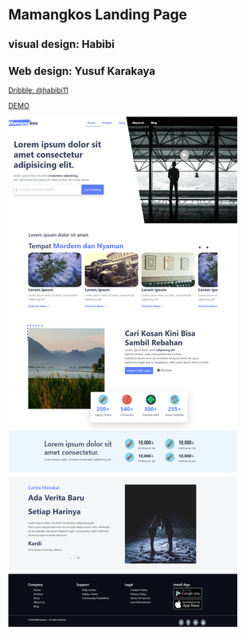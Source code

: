 # Mamangkos Landing Page
## visual design: Habibi
## Web design: Yusuf Karakaya
[Dribble: @habibi11](https://dribbble.com/Habibi11/)

[DEMO](https://yk-frontend.netlify.app)






![Screenshot](https://raw.githubusercontent.com/ykyazilim/html-template/master/mamongkos-yk.jpg?token=AOYFWM7FCYQKNEE3BJD27XDAAAJK4)

